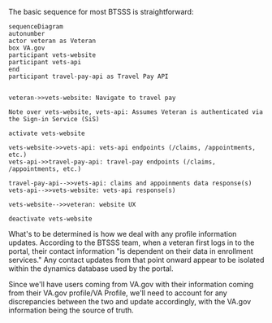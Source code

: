 The basic sequence for most BTSSS is straightforward:

```mermaid
sequenceDiagram
autonumber
actor veteran as Veteran
box VA.gov
participant vets-website
participant vets-api
end
participant travel-pay-api as Travel Pay API


veteran->>vets-website: Navigate to travel pay

Note over vets-website, vets-api: Assumes Veteran is authenticated via the Sign-in Service (SiS)

activate vets-website

vets-website->>vets-api: vets-api endpoints (/claims, /appointments, etc.)
vets-api->>travel-pay-api: travel-pay endpoints (/claims, /appointments, etc.)

travel-pay-api-->>vets-api: claims and appoinments data response(s)
vets-api-->>vets-website: vets-api response(s)

vets-website-->>veteran: website UX

deactivate vets-website
```

What's to be determined is how we deal with any profile information updates. According to the BTSSS team, when a veteran first logs in to the portal, their contact information "is dependent on their data in enrollment services." Any contact updates from that point onward appear to be isolated within the dynamics database used by the portal.

Since we'll have users coming from VA.gov with their information coming from their VA.gov profile/VA Profile, we'll need to account for any discrepancies between the two and update accordingly, with the VA.gov information being the source of truth.
